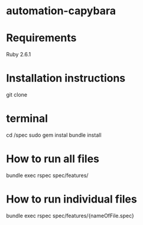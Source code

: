 # automation-capybara
#
# Requirements
  Ruby 2.6.1
# Installation instructions
 git clone 
 # terminal 
 cd /spec
 sudo gem instal 
 bundle install
 
 # How to run all files
 bundle exec rspec spec/features/
 
 # How to run individual files
 bundle exec rspec spec/features/{nameOfFile.spec}
